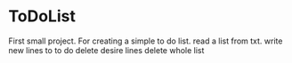 # ToDoList
First small project.
For creating a simple to do list.
read a list from txt.
write new lines to to do
delete desire lines
delete whole list
